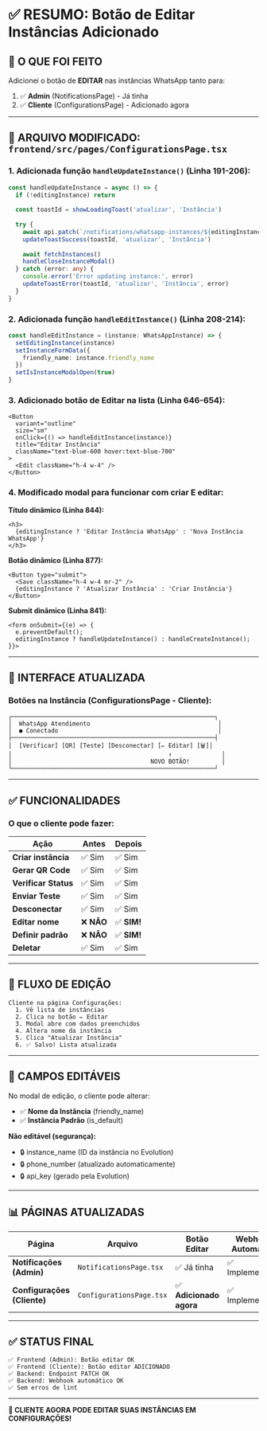 # ✅ RESUMO: Botão de Editar Instâncias Adicionado

## 🎯 **O QUE FOI FEITO**

Adicionei o botão de **EDITAR** nas instâncias WhatsApp tanto para:
1. ✅ **Admin** (NotificationsPage) - Já tinha
2. ✅ **Cliente** (ConfigurationsPage) - Adicionado agora

---

## 📄 **ARQUIVO MODIFICADO: `frontend/src/pages/ConfigurationsPage.tsx`**

### **1. Adicionada função `handleUpdateInstance()` (Linha 191-206):**
```typescript
const handleUpdateInstance = async () => {
  if (!editingInstance) return
  
  const toastId = showLoadingToast('atualizar', 'Instância')
  
  try {
    await api.patch(`/notifications/whatsapp-instances/${editingInstance.id}/`, instanceFormData)
    updateToastSuccess(toastId, 'atualizar', 'Instância')
    
    await fetchInstances()
    handleCloseInstanceModal()
  } catch (error: any) {
    console.error('Error updating instance:', error)
    updateToastError(toastId, 'atualizar', 'Instância', error)
  }
}
```

### **2. Adicionada função `handleEditInstance()` (Linha 208-214):**
```typescript
const handleEditInstance = (instance: WhatsAppInstance) => {
  setEditingInstance(instance)
  setInstanceFormData({
    friendly_name: instance.friendly_name
  })
  setIsInstanceModalOpen(true)
}
```

### **3. Adicionado botão de Editar na lista (Linha 646-654):**
```tsx
<Button
  variant="outline"
  size="sm"
  onClick={() => handleEditInstance(instance)}
  title="Editar Instância"
  className="text-blue-600 hover:text-blue-700"
>
  <Edit className="h-4 w-4" />
</Button>
```

### **4. Modificado modal para funcionar com criar E editar:**

**Título dinâmico (Linha 844):**
```tsx
<h3>
  {editingInstance ? 'Editar Instância WhatsApp' : 'Nova Instância WhatsApp'}
</h3>
```

**Botão dinâmico (Linha 877):**
```tsx
<Button type="submit">
  <Save className="h-4 w-4 mr-2" />
  {editingInstance ? 'Atualizar Instância' : 'Criar Instância'}
</Button>
```

**Submit dinâmico (Linha 841):**
```tsx
<form onSubmit={(e) => { 
  e.preventDefault(); 
  editingInstance ? handleUpdateInstance() : handleCreateInstance(); 
}}>
```

---

## 🎨 **INTERFACE ATUALIZADA**

### **Botões na Instância (ConfigurationsPage - Cliente):**

```
┌─────────────────────────────────────────────────────────┐
│  WhatsApp Atendimento                                    │
│  ● Conectado                                             │
├─────────────────────────────────────────────────────────┤
│  [Verificar] [QR] [Teste] [Desconectar] [✏️ Editar] [🗑️]│
│                                            ↑              │
│                                       NOVO BOTÃO!         │
└─────────────────────────────────────────────────────────┘
```

---

## ✅ **FUNCIONALIDADES**

### **O que o cliente pode fazer:**

| Ação | Antes | Depois |
|------|-------|--------|
| **Criar instância** | ✅ Sim | ✅ Sim |
| **Gerar QR Code** | ✅ Sim | ✅ Sim |
| **Verificar Status** | ✅ Sim | ✅ Sim |
| **Enviar Teste** | ✅ Sim | ✅ Sim |
| **Desconectar** | ✅ Sim | ✅ Sim |
| **Editar nome** | ❌ **NÃO** | ✅ **SIM!** |
| **Definir padrão** | ❌ **NÃO** | ✅ **SIM!** |
| **Deletar** | ✅ Sim | ✅ Sim |

---

## 🔄 **FLUXO DE EDIÇÃO**

```
Cliente na página Configurações:
  1. Vê lista de instâncias
  2. Clica no botão ✏️ Editar
  3. Modal abre com dados preenchidos
  4. Altera nome da instância
  5. Clica "Atualizar Instância"
  6. ✅ Salvo! Lista atualizada
```

---

## 🎯 **CAMPOS EDITÁVEIS**

No modal de edição, o cliente pode alterar:
- ✅ **Nome da Instância** (friendly_name)
- ✅ **Instância Padrão** (is_default)

**Não editável (segurança):**
- 🔒 instance_name (ID da instância no Evolution)
- 🔒 phone_number (atualizado automaticamente)
- 🔒 api_key (gerado pela Evolution)

---

## 📊 **PÁGINAS ATUALIZADAS**

| Página | Arquivo | Botão Editar | Webhook Automático |
|--------|---------|--------------|-------------------|
| **Notificações (Admin)** | `NotificationsPage.tsx` | ✅ Já tinha | ✅ Implementado |
| **Configurações (Cliente)** | `ConfigurationsPage.tsx` | ✅ **Adicionado agora** | ✅ Implementado |

---

## ✅ **STATUS FINAL**

```
✅ Frontend (Admin): Botão editar OK
✅ Frontend (Cliente): Botão editar ADICIONADO
✅ Backend: Endpoint PATCH OK
✅ Backend: Webhook automático OK
✅ Sem erros de lint
```

---

**🎉 CLIENTE AGORA PODE EDITAR SUAS INSTÂNCIAS EM CONFIGURAÇÕES!**



